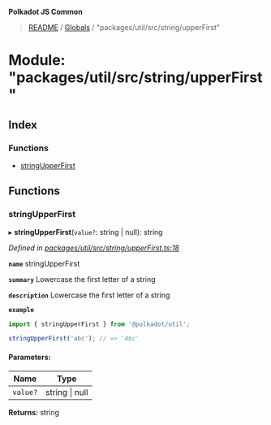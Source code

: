 **Polkadot JS Common**

> [README](../README.md) / [Globals](../globals.md) / "packages/util/src/string/upperFirst"

# Module: "packages/util/src/string/upperFirst"

## Index

### Functions

* [stringUpperFirst](_packages_util_src_string_upperfirst_.md#stringupperfirst)

## Functions

### stringUpperFirst

▸ **stringUpperFirst**(`value?`: string \| null): string

*Defined in [packages/util/src/string/upperFirst.ts:18](https://github.com/polkadot-js/common/blob/c366e637/packages/util/src/string/upperFirst.ts#L18)*

**`name`** stringUpperFirst

**`summary`** Lowercase the first letter of a string

**`description`** 
Lowercase the first letter of a string

**`example`** 
<BR>

```javascript
import { stringUpperFirst } from '@polkadot/util';

stringUpperFirst('abc'); // => 'Abc'
```

#### Parameters:

Name | Type |
------ | ------ |
`value?` | string \| null |

**Returns:** string
